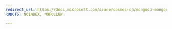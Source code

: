 ```yaml
---
redirect_url: https://docs.microsoft.com/azure/cosmos-db/mongodb-mongochef
ROBOTS: NOINDEX, NOFOLLOW

---
```

